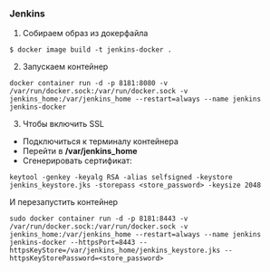 ### Jenkins

1) Собираем образ из докерфайла

```console
$ docker image build -t jenkins-docker .
```

2) Запускаем контейнер

```console
docker container run -d -p 8181:8080 -v /var/run/docker.sock:/var/run/docker.sock -v jenkins_home:/var/jenkins_home --restart=always --name jenkins jenkins-docker
```

3) Чтобы включить SSL

* Подключиться к терминалу контейнера
* Перейти в **/var/jenkins_home**
* Сгенерировать сертификат:

```console
keytool -genkey -keyalg RSA -alias selfsigned -keystore jenkins_keystore.jks -storepass <store_password> -keysize 2048
```

И перезапустить контейнер

```console
sudo docker container run -d -p 8181:8443 -v /var/run/docker.sock:/var/run/docker.sock -v jenkins_home:/var/jenkins_home --restart=always --name jenkins jenkins-docker --httpsPort=8443 --httpsKeyStore=/var/jenkins_home/jenkins_keystore.jks --httpsKeyStorePassword=<store_password>
```
